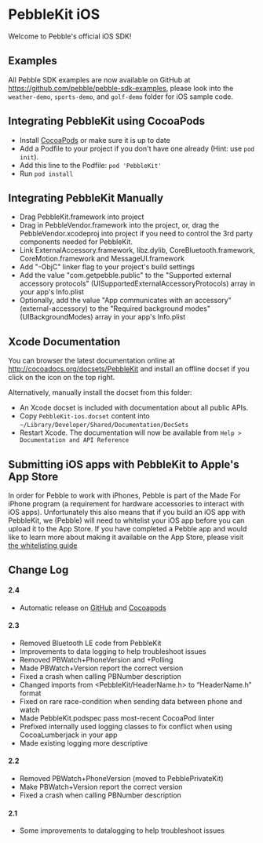 # PebbleKit iOS

Welcome to Pebble's official iOS SDK!

## Examples

All Pebble SDK examples are now available on GitHub at https://github.com/pebble/pebble-sdk-examples, please look into the `weather-demo`, `sports-demo`, and `golf-demo` folder for iOS sample code.

## Integrating PebbleKit using CocoaPods

- Install [CocoaPods](http://www.cocoapods.org) or make sure it is up to date
- Add a Podfile to your project if you don't have one already (Hint: use `pod init`).
- Add this line to the Podfile: `pod 'PebbleKit'`
- Run `pod install`

## Integrating PebbleKit Manually

- Drag PebbleKit.framework into project
- Drag in PebbleVendor.framework into the project, or, drag the PebbleVendor.xcodeproj into project if you need to control the 3rd party components needed for PebbleKit.
- Link ExternalAccessory.framework, libz.dylib, CoreBluetooth.framework, CoreMotion.framework and MessageUI.framework
- Add "-ObjC" linker flag to your project's build settings
- Add the value "com.getpebble.public" to the "Supported external accessory protocols" (UISupportedExternalAccessoryProtocols) array in your app's Info.plist
- Optionally, add the value "App communicates with an accessory" (external-accessory) to the "Required background modes" (UIBackgroundModes) array in your app's Info.plist


## Xcode Documentation

You can browser the latest documentation online at http://cocoadocs.org/docsets/PebbleKit and install an offline docset if you click on the icon on the top right.

Alternatively, manually install the docset from this folder:

- An Xcode docset is included with documentation about all public APIs.
- Copy `PebbleKit-ios.docset` content into `~/Library/Developer/Shared/Documentation/DocSets`
- Restart Xcode. The documentation will now be available from `Help > Documentation and API Reference`

## Submitting iOS apps with PebbleKit to Apple's App Store

In order for Pebble to work with iPhones, Pebble is part of the Made For iPhone program (a requirement for hardware accessories to interact with iOS apps). Unfortunately this also means that if you build an iOS app with PebbleKit, we (Pebble) will need to whitelist your iOS app before you can upload it to the App Store. If you have completed a Pebble app and would like to learn more about making it available on the App Store, please visit [the whitelisting guide](https://developer.getpebble.com/2/distribute/whitelisting.html)

## Change Log

#### 2.4

- Automatic release on [GitHub](https://github.com/pebble/pebble-ios-sdk) and [Cocoapods](http://cocoapods.org/?q=pebble)

#### 2.3

- Removed Bluetooth LE code from PebbleKit
- Improvements to data logging to help troubleshoot issues
- Removed PBWatch+PhoneVersion and +Polling
- Made PBWatch+Version report the correct version
- Fixed a crash when calling PBNumber description
- Changed imports from <PebbleKit/HeaderName.h> to “HeaderName.h” format
- Fixed on rare race-condition when sending data between phone and watch
- Made PebbleKit.podspec pass most-recent CocoaPod linter
- Prefixed internally used logging classes to fix conflict when using CocoaLumberjack in your app
- Made existing logging more descriptive

#### 2.2
- Removed PBWatch+PhoneVersion (moved to PebblePrivateKit)
- Make PBWatch+Version report the correct version
- Fixed a crash when calling PBNumber description

#### 2.1
- Some improvements to datalogging to help troubleshoot issues

